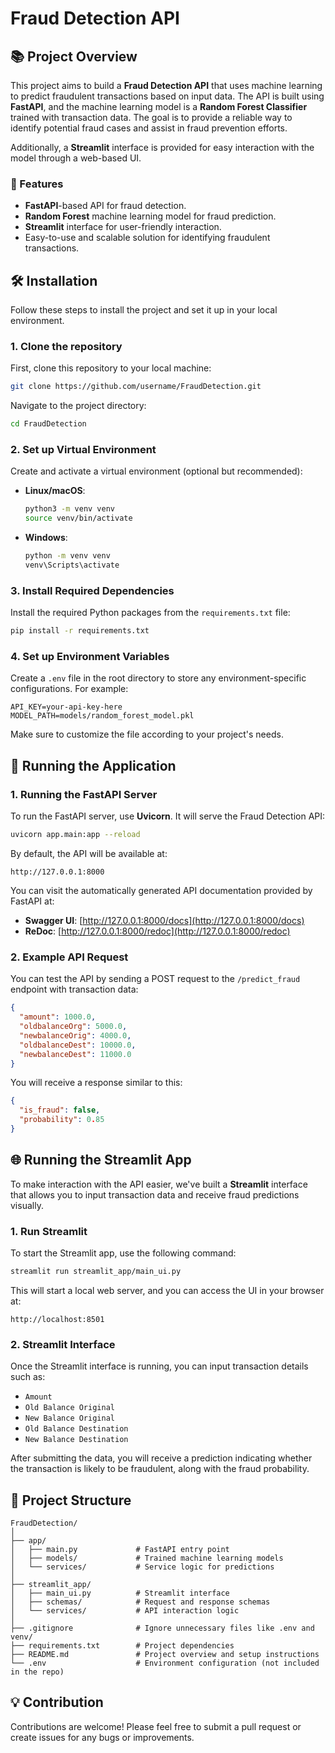 # Fraud Detection API

## 📚 Project Overview

This project aims to build a **Fraud Detection API** that uses machine learning to predict fraudulent transactions based on input data. The API is built using **FastAPI**, and the machine learning model is a **Random Forest Classifier** trained with transaction data. The goal is to provide a reliable way to identify potential fraud cases and assist in fraud prevention efforts.

Additionally, a **Streamlit** interface is provided for easy interaction with the model through a web-based UI.

### 🌟 Features
- **FastAPI**-based API for fraud detection.
- **Random Forest** machine learning model for fraud prediction.
- **Streamlit** interface for user-friendly interaction.
- Easy-to-use and scalable solution for identifying fraudulent transactions.

## 🛠️ Installation

Follow these steps to install the project and set it up in your local environment.

### 1. **Clone the repository**

First, clone this repository to your local machine:

```bash
git clone https://github.com/username/FraudDetection.git
```

Navigate to the project directory:

```bash
cd FraudDetection
```

### 2. **Set up Virtual Environment**

Create and activate a virtual environment (optional but recommended):

- **Linux/macOS**:

    ```bash
    python3 -m venv venv
    source venv/bin/activate
    ```

- **Windows**:

    ```bash
    python -m venv venv
    venv\Scripts\activate
    ```

### 3. **Install Required Dependencies**

Install the required Python packages from the `requirements.txt` file:

```bash
pip install -r requirements.txt
```

### 4. **Set up Environment Variables**

Create a `.env` file in the root directory to store any environment-specific configurations. For example:

```
API_KEY=your-api-key-here
MODEL_PATH=models/random_forest_model.pkl
```

Make sure to customize the file according to your project's needs.

## 🚀 Running the Application

### 1. **Running the FastAPI Server**

To run the FastAPI server, use **Uvicorn**. It will serve the Fraud Detection API:

```bash
uvicorn app.main:app --reload
```

By default, the API will be available at:

```
http://127.0.0.1:8000
```

You can visit the automatically generated API documentation provided by FastAPI at:

- **Swagger UI**: [http://127.0.0.1:8000/docs](http://127.0.0.1:8000/docs)
- **ReDoc**: [http://127.0.0.1:8000/redoc](http://127.0.0.1:8000/redoc)

### 2. **Example API Request**

You can test the API by sending a POST request to the `/predict_fraud` endpoint with transaction data:

```json
{
  "amount": 1000.0,
  "oldbalanceOrg": 5000.0,
  "newbalanceOrig": 4000.0,
  "oldbalanceDest": 10000.0,
  "newbalanceDest": 11000.0
}
```

You will receive a response similar to this:

```json
{
  "is_fraud": false,
  "probability": 0.85
}
```

## 🌐 Running the Streamlit App

To make interaction with the API easier, we've built a **Streamlit** interface that allows you to input transaction data and receive fraud predictions visually.

### 1. **Run Streamlit**

To start the Streamlit app, use the following command:

```bash
streamlit run streamlit_app/main_ui.py
```

This will start a local web server, and you can access the UI in your browser at:

```
http://localhost:8501
```

### 2. **Streamlit Interface**

Once the Streamlit interface is running, you can input transaction details such as:

- `Amount`
- `Old Balance Original`
- `New Balance Original`
- `Old Balance Destination`
- `New Balance Destination`

After submitting the data, you will receive a prediction indicating whether the transaction is likely to be fraudulent, along with the fraud probability.

## 📂 Project Structure

```plaintext
FraudDetection/
│
├── app/
│   ├── main.py             # FastAPI entry point
│   ├── models/             # Trained machine learning models
│   └── services/           # Service logic for predictions
│
├── streamlit_app/
│   ├── main_ui.py          # Streamlit interface
│   ├── schemas/            # Request and response schemas
│   └── services/           # API interaction logic
│
├── .gitignore              # Ignore unnecessary files like .env and venv/
├── requirements.txt        # Project dependencies
├── README.md               # Project overview and setup instructions
└── .env                    # Environment configuration (not included in the repo)
```

## 💡 Contribution

Contributions are welcome! Please feel free to submit a pull request or create issues for any bugs or improvements.
